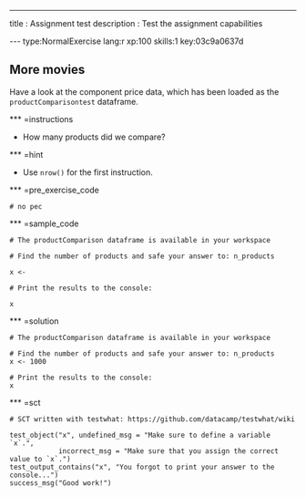 ---
title       : Assignment test
description : Test the assignment capabilities

--- type:NormalExercise lang:r xp:100 skills:1 key:03c9a0637d
## More movies

Have a look at the component price data, which has been loaded as the `productComparisontest` dataframe. 

*** =instructions
- How many products did we compare?

*** =hint
- Use `nrow()` for the first instruction.

*** =pre_exercise_code
```{r}
# no pec
```

*** =sample_code
```{r}
# The productComparison dataframe is available in your workspace

# Find the number of products and safe your answer to: n_products

x <-

# Print the results to the console:

x

```

*** =solution
```{r}
# The productComparison dataframe is available in your workspace

# Find the number of products and safe your answer to: n_products
x <- 1000

# Print the results to the console:
x
```

*** =sct
```{r}
# SCT written with testwhat: https://github.com/datacamp/testwhat/wiki

test_object("x", undefined_msg = "Make sure to define a variable `x`.",
            incorrect_msg = "Make sure that you assign the correct value to `x`.") 
test_output_contains("x", "You forgot to print your answer to the console...")
success_msg("Good work!")
```